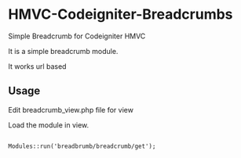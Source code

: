 # HMVC-Codeigniter-Breadcrumbs
Simple Breadcrumb for Codeigniter HMVC


It is a simple breadcrumb module.

<p>It works url based</p>

<h2>Usage</h2>

<p>Edit breadcrumb_view.php file for view</p>

<p>Load the module in view.</p>
<code>
Modules::run('breadbrumb/breadcrumb/get');
</code>
